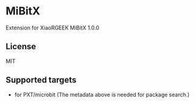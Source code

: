 <!--
 * @Author: Ceoifung
 * @Date: 2024-03-12 15:45:08
 * @LastEditors: Ceoifung
 * @LastEditTime: 2024-03-12 17:20:24
 * @Description: XiaoRGEEK All Rights Reserved. Copyright © 2023
-->
# MiBitX

Extension for XiaoRGEEK MiBitX 1.0.0

## License

MIT

## Supported targets

* for PXT/microbit
(The metadata above is needed for package search.)

